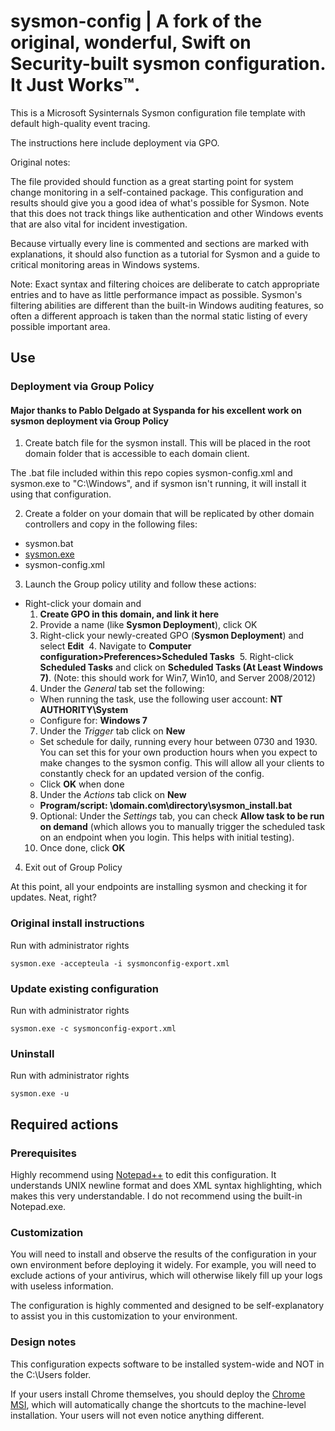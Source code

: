 # sysmon-config | A fork of the original, wonderful, Swift on Security-built sysmon configuration. It Just Works™.

This is a Microsoft Sysinternals Sysmon configuration file template with default high-quality event tracing.

The instructions here include deployment via GPO.

Original notes:

The file provided should function as a great starting point for system change monitoring in a self-contained package. This configuration and results should give you a good idea of what's possible for Sysmon. Note that this does not track things like authentication and other Windows events that are also vital for incident investigation.

Because virtually every line is commented and sections are marked with explanations, it should also function as a tutorial for Sysmon and a guide to critical monitoring areas in Windows systems.

Note: Exact syntax and filtering choices are deliberate to catch appropriate entries and to have as little performance impact as possible. Sysmon's filtering abilities are different than the built-in Windows auditing features, so often a different approach is taken than the normal static listing of every possible important area.

## Use

### Deployment via Group Policy
#### Major thanks to Pablo Delgado at Syspanda for his excellent work on sysmon deployment via Group Policy

1. Create batch file for the sysmon install. This will be placed in the root domain folder that is accessible to each domain client.

The .bat file included within this repo copies sysmon-config.xml and sysmon.exe to "C:\Windows\", and if sysmon isn't running, it will install it using that configuration.

2. Create a folder on your domain that will be replicated by other domain controllers and copy in the following files:
* sysmon.bat
* [sysmon.exe](https://technet.microsoft.com/en-us/sysinternals/sysmon)
* sysmon-config.xml

3. Launch the Group policy utility and follow these actions:
* Right-click your domain and
  1. **Create GPO in this domain, and link it here**
  2. Provide a name (like **Sysmon Deployment**), click OK
  3. Right-click your newly-created GPO (**Sysmon Deployment**) and select **Edit**
  4. Navigate to **Computer configuration>Preferences>Scheduled Tasks**
  5. Right-click **Scheduled Tasks** and click on **Scheduled Tasks (At Least Windows 7)**. (Note: this should work for Win7, Win10, and Server 2008/2012)
  6. Under the *General* tab set the following:
    * When running the task, use the following user account: **NT AUTHORITY\System**
    * Configure for: **Windows 7**
  7. Under the *Trigger* tab click on **New**
    * Set schedule for daily, running every hour between 0730 and 1930. You can set this for your own production hours when you expect to make changes to the sysmon config. This will allow all your clients to constantly check for an updated version of the config.
    * Click **OK** when done
  8. Under the *Actions* tab click on **New**
    * **Program/script: \\domain.com\directory\sysmon_install.bat**
  9. Optional: Under the *Settings* tab, you can check **Allow task to be run on demand** (which allows you to manually trigger the scheduled task on an endpoint when you login. This helps with initial testing).
  10. Once done, click **OK**
4. Exit out of Group Policy

At this point, all your endpoints are installing sysmon and checking it for updates. Neat, right?

### Original install instructions
Run with administrator rights
~~~~
sysmon.exe -accepteula -i sysmonconfig-export.xml
~~~~

### Update existing configuration ###
Run with administrator rights
~~~~
sysmon.exe -c sysmonconfig-export.xml
~~~~

### Uninstall ###
Run with administrator rights
~~~~
sysmon.exe -u
~~~~

## Required actions ##

### Prerequisites ###
Highly recommend using [Notepad++](https://notepad-plus-plus.org/) to edit this configuration. It understands UNIX newline format and does XML syntax highlighting, which makes this very understandable. I do not recommend using the built-in Notepad.exe.

### Customization ###
You will need to install and observe the results of the configuration in your own environment before deploying it widely. For example, you will need to exclude actions of your antivirus, which will otherwise likely fill up your logs with useless information.

The configuration is highly commented and designed to be self-explanatory to assist you in this customization to your environment.

### Design notes ###
This configuration expects software to be installed system-wide and NOT in the C:\Users folder. 

If your users install Chrome themselves, you should deploy the [Chrome MSI](https://enterprise.google.com/chrome/chrome-browser/), which will automatically change the shortcuts to the machine-level installation. Your users will not even notice anything different.
